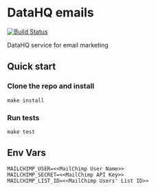 # DataHQ emails
[![Build Status](https://travis-ci.org/datahq/datahub-emails.svg?branch=master)](https://travis-ci.org/datahq/plans)

DataHQ service for email marketing

## Quick start

### Clone the repo and install

`make install`

### Run tests

`make test`

## Env Vars

```
MAILCHIMP_USER=<<MailChimp User Name>>
MAILCHIMP_SECRET=<<MailChimp API Key>>
MAILCHIMP_LIST_ID=<<MailChimp Users' List ID>>
```
